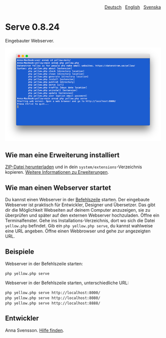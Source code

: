 <p align="right"><a href="README-de.md">Deutsch</a> &nbsp; <a href="README.md">English</a> &nbsp; <a href="README-sv.md">Svenska</a></p>

# Serve 0.8.24

Eingebauter Webserver.

<p align="center"><img src="SCREENSHOT.png?raw=true" alt="Bildschirmfoto"></p>

## Wie man eine Erweiterung installiert

[ZIP-Datei herunterladen](https://github.com/annaesvensson/yellow-serve/archive/refs/heads/main.zip) und in dein `system/extensions`-Verzeichnis kopieren. [Weitere Informationen zu Erweiterungen](https://github.com/annaesvensson/yellow-update/tree/main/README-de.md).

## Wie man einen Webserver startet

Du kannst einen Webserver in der [Befehlszeile](https://github.com/annaesvensson/yellow-core/tree/main/README-de.md) starten. Der eingebaute Webserver ist praktisch für Entwickler, Designer und Übersetzer. Das gibt dir die Möglichkeit Webseiten auf deinem Computer anzuzeigen, sie zu überprüfen und später auf den externen Webserver hochzuladen. Öffne ein Terminalfenster. Gehe ins Installations-Verzeichnis, dort wo sich die Datei `yellow.php` befindet. Gib ein `php yellow.php serve`, du kannst wahlweise eine URL angeben. Öffne einen Webbrowser und gehe zur angezeigten URL.

## Beispiele

Webserver in der Befehlszeile starten:

`php yellow.php serve`  

Webserver in der Befehlszeile starten, unterschiedliche URL:

`php yellow.php serve http://localhost:8000/`  
`php yellow.php serve http://localhost:8080/`  
`php yellow.php serve http://localhost:8888/`  

## Entwickler

Anna Svensson. [Hilfe finden](https://datenstrom.se/de/yellow/help/).
